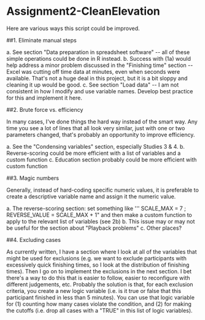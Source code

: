 # Assignment2-CleanElevation

Here are various ways this script could be improved.

##1. Eliminate manual steps

a. See section "Data preparation in spreadsheet software" -- all of these simple operations could be done in R instead.
b. Success with (1a) would help address a minor problem discussed in the "Finishing time" section -- Excel was cutting off time data at minutes, even when seconds were available. That's not a huge deal in this project, but it is a bit sloppy and cleaning it up would be good.
c. See section "Load data" -- I am not consistent in how I modify and use variable names. Develop best practice for this and implement it here.


##2. Brute force vs. efficiency

In many cases, I've done things the hard way instead of the smart way. Any time you see a lot of lines that all look very similar, just with one or two parameters changed, that's probably an opportunity to improve efficiency.

a. See the "Condensing variables" section, especially Studies 3 & 4.
b. Reverse-scoring could be more efficient with a list of variables and a custom function
c. Education section probably could be more efficient with custom function


##3. Magic numbers

Generally, instead of hard-coding specific numeric values, it is preferable to create a descriptive variable name and assign it the numeric value. 

a. The reverse-scoring section: set something like ''' SCALE_MAX = 7 ; REVERSE_VALUE = SCALE_MAX + 1" and then make a custom function to apply to the relevant list of variables (see 2b)
b. This issue may or may not be useful for the section about "Playback problems"
c. Other places?


##4. Excluding cases

As currently written, I have a section where I look at all of the variables that might be used for exclusions (e.g. we want to exclude participants with excessively quick finishing times, so I look at the distribution of finishing times). Then I go on to implement the exclusions in the next section. I bet there's a way to do this that is easier to follow, easier to reconfigure with different judgements, etc. Probably the solution is that, for each exclusion criteria, you create a new logic variable (i.e. is it true or false that this participant finished in less than 5 minutes). You can use that logic variable for (1) counting how many cases violate the condition, and (2) for making the cutoffs (i.e. drop all cases with a "TRUE" in this list of logic variables).
